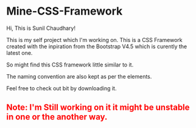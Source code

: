 # Mine-CSS-Framework

Hi, This is Sunil Chaudhary!

This is my self project which I'm working on. This is a CSS Framework created with the inpiration from the Bootstrap V4.5 which is curently the latest one.

So might find this CSS framework little similar to it.

The naming convention are also kept as per the elements.

Feel free to check out bit by downloading it.

<h2 style="color: red;"><b>Note: I'm Still working on it it might be unstable in one or the another way.</b></h2>
